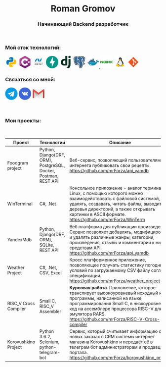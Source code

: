 <h1 align="center">Roman Gromov</h1>
<h3 align="center"><b>Начинающий Backend разработчик</b></h3>

</br>

<h3 align="left"><b>Мой стэк технологий:</b></h3>
<a href="https://t.me/R_Gromov" target="_blank" rel="noreferrer"> <img src="assets/python_icon.png" alt="bootstrap" width="40" height="40"/></a>
<a href="https://t.me/R_Gromov" target="_blank" rel="noreferrer"> <img src="assets/c-sharp.png" alt="bootstrap" width="40" height="40"/></a>
<a href="https://t.me/R_Gromov" target="_blank" rel="noreferrer"> <img src="assets/asp-dot-net.png" alt="bootstrap" width="40" height="40"/></a>
<a href="https://t.me/R_Gromov" target="_blank" rel="noreferrer"> <img src="assets/fast-api.png" alt="bootstrap" width="40" height="40"/></a>
<a href="https://t.me/R_Gromov" target="_blank" rel="noreferrer"> <img src="assets/django.png" alt="bootstrap" width="40" height="40"/></a>
<a href="https://t.me/R_Gromov" target="_blank" rel="noreferrer"> <img src="assets/postgres-sql.png" alt="bootstrap" width="40" height="40"/></a>
<a href="https://t.me/R_Gromov" target="_blank" rel="noreferrer"> <img src="assets/docker.png" alt="bootstrap" width="40" height="40"/></a><a href="https://t.me/R_Gromov" target="_blank" rel="noreferrer"> <img src="assets/nginx.png" alt="bootstrap" width="40" height="40"/></a>
<a href="https://t.me/R_Gromov" target="_blank" rel="noreferrer"> <img src="assets/linux.png" alt="bootstrap" width="40" height="40"/></a>
<a href="https://t.me/R_Gromov" target="_blank" rel="noreferrer"> <img src="assets/git.png" alt="bootstrap" width="40" height="40"/></a>

</br>

<h3 align="left"><b>Связаться со мной:</b></h3>
<p align="left">
<a href="https://t.me/R_Gromov" target="_blank" rel="noreferrer"> <img src="assets/free-icon-telegram-2111646.png" alt="bootstrap" width="40" height="40"/></a>
<a href="https://vk.com/gromovrom" target="_blank" rel="noreferrer"><img src="assets/free-icon-vkontakte-4494517.png" alt="csharp" width="40" height="40"/></a>
<a href="mailto:r.gromov.official@gmail.com" target="_blank" rel="noreferrer"><img src="assets/free-icon-gmail-2504727.png" alt="css3" width="40" height="40"/> </a><a href="https://www.djangoproject.com/" target="_blank" rel="noreferrer"></a></p>

</br>

<h3 align="left"><b>Мои проекты:</b></h3>

</br>

Проект | Технологии | Описание | 
--- | --- | --- | 
Foodgram project | Python, Django(DRF, ORM), PostgreSQL, Docker, Postman, REST API | Веб-сервис, позволяющий пользователям интернета публиковать свои рецепты. https://github.com/mrForza/api_yamdb
WinTerminal | C#, .Net | Консольное приложение - аналог терминала Linux, с помощью которого можно взаимодействовать с файловой системой, удалять, создавать, читать файлы, выводить деревья директорий, а также открывать картинки в ASCII формате. https://github.com/mrForza/WinTerm
YandexMdb | Python, Django(DRF, ORM), SQLite, REST API| Веб платформа для публикации произведений. Сервис позволяет добавлять, модифицировать и удалять различные жанры, категории, произведения, отзывы и комментарии к ним по средствам API. https://github.com/mrForza/api_yamdb
Weather Project | C#, .Net, CSV, Excel | Кросс платформенное приложение, позволяющее получать статистику погодных условий по загружаемому CSV файлу согласно спецификации. https://github.com/mrForza/weather_project
RISC_V Cross Compiler | Small C, RISC_V Assembler| **Курсовая работа**. Приложение, которое транслирует высокоуровневый исходный код программы, написанной на языке программирования Small C, в низкоуровневый код на ассемблере процессора RISC-V для эмулятора RARS. https://github.com/mrForza/RISC-V-Cross-compiler
Korovushkino Project | Python 3.6.2, Selenium, python-telegram-bot | Сервис, который считывает информацию о новых заказах с CRM системы интернет магазина Korovushkino и передаёт её в телеграм бот администраторам и продавцам портала. https://github.com/mrForza/korovushkino_project | 
